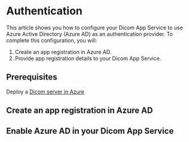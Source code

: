 # Authentication
This article shows you how to configure your Dicom App Service to use Azure Active Directory (Azure AD) as an authentication provider. To complete this configuration, you will:

1. Create an app registration in Azure AD.
1. Provide app registration details to your Dicom App Service.

## Prerequisites
Deploy a [Dicom server in Azure](https://github.com/microsoft/dicom-server/blob/master/README.md#deploy-to-azure)

## Create an app registration in Azure AD

## Enable Azure AD in your Dicom App Service 
